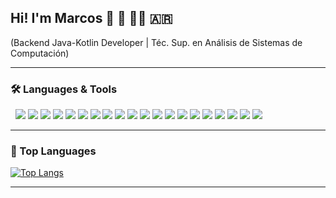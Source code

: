 ## Hi! I'm Marcos 👋 🎼 👨‍💻 🇦🇷
(Backend Java-Kotlin Developer | Téc. Sup. en Análisis de Sistemas de Computación)

----

### 🛠️ Languages & Tools
![]() ![]()
<img src="https://img.icons8.com/color/60/000000/java-coffee-cup-logo--v2.png"/>
<img src="https://img.icons8.com/color/60/000000/c-sharp-logo.png"/>
<img src="https://img.icons8.com/color/60/000000/sql.png"/>
<img src="https://img.icons8.com/color/60/000000/javascript--v1.png"/>
<img src="https://img.icons8.com/color/60/000000/kotlin.png"/>
<img src="https://img.icons8.com/color/60/000000/php.png"/>
<img src="https://img.icons8.com/color/60/000000/html-5--v1.png"/>
<img src="https://img.icons8.com/color/60/000000/css3.png"/>
<img src="https://img.icons8.com/color/60/000000/spring-logo.png"/>
<img src="https://img.icons8.com/color/60/000000/intellij-idea.png"/>
<img src="https://img.icons8.com/color/60/000000/git.png"/>
<img src="https://img.icons8.com/external-tal-revivo-shadow-tal-revivo/60/000000/external-bitbucket-is-a-web-based-version-control-repository-hosting-service-logo-shadow-tal-revivo.png"/>
<img src="https://img.icons8.com/color/60/000000/visual-studio-2019.png"/>
<img src="https://img.icons8.com/color/60/000000/visual-studio-code-2019.png"/>
<img src="https://img.icons8.com/color/60/000000/sublime-text.png"/>
<img src="https://img.icons8.com/color/60/000000/mysql-logo.png"/>
<img src="https://img.icons8.com/color/60/000000/microsoft-sql-server.png"/>
<img src="https://img.icons8.com/color/60/000000/wordpress.png"/>
<img src="https://img.icons8.com/color/60/000000/adobe-illustrator--v1.png"/>
<img src="https://img.icons8.com/color/60/000000/adobe-photoshop.png"/>

----

### 🔭 Top Languages
[![Top Langs](https://github-readme-stats.vercel.app/api/top-langs/?username=marcosgfrites&theme=github_dark&icons=true&layout=compact&langs_count=10)](https://github.com/anuraghazra/github-readme-stats)

----

<!--
**marcosgfrites/marcosgfrites** is a ✨ _special_ ✨ repository because its `README.md` (this file) appears on your GitHub profile.

Here are some ideas to get you started:

- 🔭 I’m currently working on ...
- 🌱 I’m currently learning ...
- 👯 I’m looking to collaborate on ...
- 🤔 I’m looking for help with ...
- 💬 Ask me about ...
- 📫 How to reach me: ...
- 😄 Pronouns: ...
- ⚡ Fun fact: ...
-->
